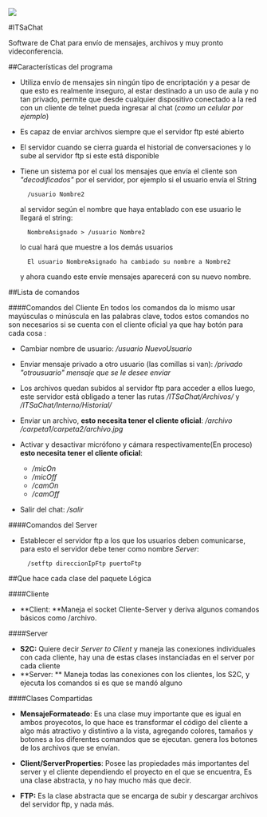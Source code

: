 ![](https://dl.dropboxusercontent.com/u/105638235/logo.png "")

#ITSaChat


Software de Chat para envío de mensajes, archivos y muy pronto videconferencia.

##Características del programa

- Utiliza envío de mensajes sin ningún tipo de encriptación y a pesar de que esto es realmente inseguro, al estar destinado a un uso de aula y no tan privado, permite que desde cualquier dispositivo conectado a la red con un cliente de telnet pueda ingresar al chat (*como un celular por ejemplo*)

- Es capaz de enviar archivos siempre que el servidor ftp esté abierto

- El servidor cuando se cierra guarda el historial de conversaciones y lo sube al servidor ftp si este está disponible

- Tiene un sistema por el cual los mensajes que envía el cliente son *"decodificados"* por el servidor, por ejemplo si el usuario envía el String

		/usuario Nombre2

	al servidor según el nombre que haya entablado con ese usuario le llegará el string:

		NombreAsignado > /usuario Nombre2

	lo cual hará que muestre a los demás usuarios

		El usuario NombreAsignado ha cambiado su nombre a Nombre2

	y ahora cuando este envíe mensajes aparecerá con su nuevo nombre.

##Lista de comandos

####Comandos del Cliente
En todos los comandos da lo mismo usar mayúsculas o minúscula en las palabras clave, todos estos comandos no son necesarios si se cuenta con el cliente oficial ya que hay botón para cada cosa :

- Cambiar nombre de usuario: */usuario NuevoUsuario*

- Enviar mensaje privado a otro usuario (las comillas si van): */privado "otrousuario" mensaje que se le desee enviar*

- Los archivos quedan subidos al servidor ftp para acceder a ellos luego, este servidor está obligado a tener las rutas */ITSaChat/Archivos/* y */ITSaChat/Interno/Historial/*

- Enviar un archivo, **esto necesita tener el cliente oficial**: */archivo /carpeta1/carpeta2/archivo.jpg*

- Activar y desactivar micrófono y cámara respectivamente(En proceso) **esto necesita tener el cliente oficial**:
	- */micOn*
	- */micOff*
	- */camOn*
	- */camOff*

- Salir del chat: */salir*

####Comandos del Server
- Establecer el servidor ftp a los que los usuarios deben comunicarse, para esto el servidor debe tener como nombre *Server*:
	
		/setftp direccionIpFtp puertoFtp

##Que hace cada clase del paquete Lógica

####Cliente

- **Client: **Maneja el socket Cliente-Server y deriva algunos comandos básicos como /archivo.

####Server
- **S2C:** Quiere decir *Server to Client* y maneja las conexiones individuales con cada cliente, hay una de estas clases instanciadas en el server por cada cliente
- **Server: ** Maneja todas las conexiones con los clientes, los S2C, y ejecuta los comandos si es que se mandó alguno

####Clases Compartidas

- **MensajeFormateado**: Es una clase muy importante que es igual en ambos proyecotos, lo que hace es transformar el código del cliente a algo más atractivo y distintivo a la vista, agregando colores, tamaños y botones a los diferentes comandos que se ejecutan. genera los botones de los archivos que se envían.

- **Client/ServerProperties**: Posee las propiedades más importantes del server y el cliente dependiendo el proyecto en el que se encuentra,   Es una clase abstracta, y no hay mucho más que decir.

- **FTP:** Es la clase abstracta que se encarga de subir y descargar archivos del servidor ftp, y nada más.
